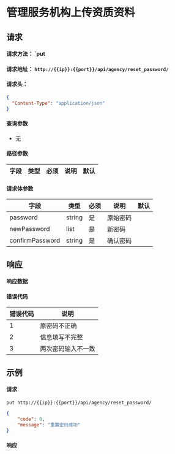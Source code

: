 # 管理服务机构上传资质资料

## 请求

#### 请求方法： `put

#### 请求地址： `http://{{ip}}:{{port}}/api/agency/reset_password/`

#### 请求头：

```json
{
  "Content-Type": "application/json"
}
```

#### 查询参数

* 无

#### 路径参数

| 字段               | 类型   | 必须 | 说明                           | 默认 |
| ------------------ | ------ | ---- | ------------------------------ | ---- |


#### 请求体参数

| 字段               | 类型   | 必须 | 说明                           | 默认 |
| ------------------ | ------ | ---- | ------------------------------ | ---- |
|password|string|是|原始密码|
|newPassword|list|是|新密码|
|confirmPassword|string|是|确认密码|



## 响应

#### 响应数据

#### 错误代码

| 错误代码 | 说明             |
| -------- | ---------------- |
|1|原密码不正确
|2|信息填写不完整
|3|两次密码输入不一致


## 示例

#### 请求

`put http://{{ip}}:{{port}}/api/agency/reset_password/`
```json
{
	"code": 0,
	"message": "重置密码成功"
}
```

#### 响应

```json

```


